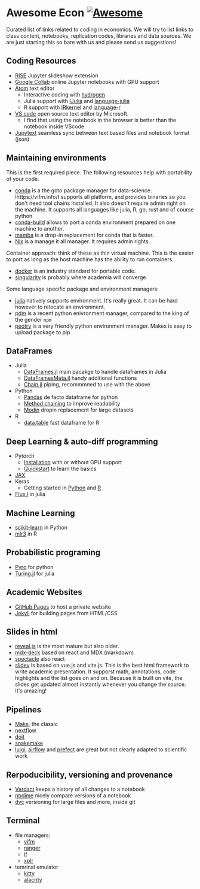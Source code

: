 # Awesome Econ [![Awesome](https://cdn.rawgit.com/sindresorhus/awesome/d7305f38d29fed78fa85652e3a63e154dd8e8829/media/badge.svg)](https://github.com/sindresorhus/awesome)

Curated list of links related to coding in economics. We will try to list links to class content, notebooks, replication codes, libraries and data sources. We are just starting this so bare with us and please send us suggestions!

## Coding Resources

  - [RISE](https://rise.readthedocs.io) Jupyter slideshow extension
  - [Google Collab](https://colab.research.google.com/) online Jupyter notebooks with GPU support
  - [Atom](https://atom.io/) text editor
    - Interactive coding with [hydrogen](https://atom.io/packages/hydrogen)
    - Julia support with [IJulia](https://github.com/JuliaLang/IJulia.jl) and [language-julia](https://atom.io/packages/language-julia)
    - R support with [IRkernel](https://irkernel.github.io/installation/) and [language-r](https://atom.io/packages/language-r)
  - [VS code](https://code.visualstudio.com/) open source text editor by Microsoft.
    - I find that using the notebook in the browser is better than the notebook inside VScode
  - [Jupytext](https://github.com/mwouts/jupytext) seamless sync between text based files and notebook format (json)

## Maintaining environments

This is the first required piece. The following resources help with portability of your code. 

 - [conda](https://docs.conda.io/en/latest/) is a the goto package manager for data-science. Ihttps://vifm.info/t supports all platform, and provides binaries so you don't need tool chains installed. It also doesn't require admin right on the machine. It supports all languages like julia, R, go, rust and of course python
  - [conda-build](https://docs.conda.io/projects/conda-build/en/latest/) allows to port a conda environment prepared on one machine to another.   
  - [mamba](https://github.com/mamba-org/mamba) is a drop-in replacement for conda that is faster.
- [Nix](https://nixos.org/download.html) is a manage it all manager. It requires admin rights.

Container approach: think of these as thin virtual machine. This is the easier to port as long as the host machine has the ability to run containers. 

- [docker](https://www.docker.com/) is an industry standard for portable code. 
- [singularity](https://sylabs.io/singularity) is probably where academia will converge. 

Some language specific package and environment managers:

 - [julia](https://pkgdocs.julialang.org/v1.2/environments/) natively supports environment. It's really great. It can be hard however to relocate an environment.
 - [pdm](https://pdm.fming.dev/) is a recent python enivronment manager, compared to the king of the gender `npm`
 - [peotry](https://python-poetry.org/) is a very friendly python environment manager. Makes is easy to upload package to pip

## DataFrames

 - Julia
   - [DataFrames.jl](https://github.com/JuliaData/DataFrames.jl) main pacakge to handle dataframes in Julia
   - [DataFramesMeta.jl](https://github.com/JuliaData/DataFramesMeta.jl) handy additional functions
   - [Chain.jl](https://github.com/jkrumbiegel/Chain.jl) piping, recommmned to use with the above
- Python
  - [Pandas](https://pandas.pydata.org/) de facto dataframe for python
  - [Method chaining](https://towardsdatascience.com/using-pandas-method-chaining-to-improve-code-readability-d8517c5626ac#:~:text=Method%20chaining%20is%20a%20programmatic,variables%20at%20each%20intermediate%20step.) to improve readability
  - [Modin](https://modin.readthedocs.io/en/latest/) dropin replacement for large datasets
 - R
   - [data.table](https://cran.r-project.org/web/packages/data.table/vignettes/datatable-intro.html) fast dataframe for R

## Deep Learning & auto-diff programming

- Pytorch
  - [Installation](https://pytorch.org/get-started/locally/) with or without GPU support
  - [Quickstart](https://pytorch.org/tutorials/beginner/basics/intro.html) to learn the basics
- [JAX](https://github.com/google/jax)
- Keras
  - Getting started in [Python](https://keras.io/getting_started/intro_to_keras_for_researchers/) and [R](https://tensorflow.rstudio.com/installation/)
- [Flux.l](https://fluxml.ai/Flux.jl/stable/) in julia

## Machine Learning

 - [scikit-learn](https://scikit-learn.org/stable/) in Python
 - [mlr3](https://mlr3.mlr-org.com/) in R

## Probabilistic programing

 - [Pyro](https://pyro.ai/) for python
 - [Turing.jl](https://turing.ml/stable/) for julia

## Academic Websites

- [GitHub Pages](https://pages.github.com/) to host a private website
- [Jekyll](https://jekyllrb.com/) for building pages from HTML/CSS

## Slides in html
 
- [reveal.js](https://revealjs.com/) is the most mature but also older. 
- [mdx-deck](https://github.com/jxnblk/mdx-deck) based on react and MDX (markdown)
- [spectacle](https://formidable.com/open-source/spectacle/) also react
- [slidev](https://github.com/slidevjs/slidev) is based on vue.js and vite.js. This is the best html framework to write academic presentation. It supporst math, annotations, code highlights and the list goes on and on. Because it is built on vite, the slides get updated almost instantly whenever you change the source. It's amazing!

## Pipelines

 - [Make](https://www.gnu.org/software/make/manual/make.html), the classic
 - [nextflow](https://www.nextflow.io/) 
 - [doit](https://pydoit.org/) 
 - [snakemake](https://snakemake.readthedocs.io/en/stable/) 
 - [luigi](https://github.com/spotify/luigi), [airflow](https://airflow.apache.org/) and [prefect](https://www.prefect.io/) are great but not clearly adapted to scientific work

## Rerpoducibility, versioning and provenance

 - [Verdant](https://marybethkery.com/Verdant/) keeps a history of all changes to a notebook
 - [nbdime](https://nbdime.readthedocs.io/en/latest/) nicely compare versions of a notebook
 - [dvc](https://dvc.org/) versioning for large files and more, inside git

## Terminal 

 - file managers:
   - [vifm](https://vifm.info/)
   - [ranger](https://github.com/ranger/ranger)
   - [lf](https://github.com/gokcehan/lf)
   - [xplr](https://github.com/sayanarijit/xplr)
 - temrinal emulator
   - [kitty]()
   - [alacrity]()  
